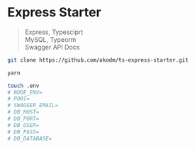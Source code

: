 # Express Starter
> Express, Typesciprt  
> MySQL, Typeorm  
> Swagger API Docs

```bash
git clone https://github.com/akodm/ts-express-starter.git

yarn

touch .env
# NODE_ENV=
# PORT=
# SWAGGER_EMAIL=
# DB_HOST=
# DB_PORT=
# DB_USER=
# DB_PASS=
# DB_DATABASE=
```
